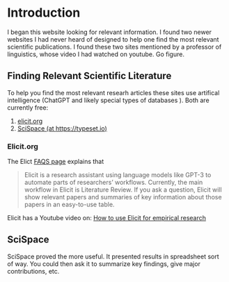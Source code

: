 # Introduction

I began this website looking for relevant information. I found two newer websites I had never heard of designed to help one find the
most relevant scientific publications. I found these two sites mentioned by a professor of linguistics, whose video I had watched on
youtube. Go figure.

## Finding Relevant Scientific Literature 

To help you find the most relevant researh articles these sites use artifical intelligence (ChatGPT and likely special types of databases
). Both are currently free:

1. [elicit.org](https://elicit.org) 
2. [SciSpace (at https://typeset.io)](https://typeset.io/)

### Elicit.org

The Elict [FAQS page](https://elicit.org/faq#what-is-elicit) explains that

> Elicit is a research assistant using language models like GPT-3 to automate parts of researchers’ workflows. Currently, the main workflow
in Elicit is Literature Review. If you ask a question, Elicit will show relevant papers and summaries of key information about those papers
in an easy-to-use table.

Elicit has a Youtube video on: [How to use Elicit for empirical research](https://youtu.be/IYvnivEl8Hw)

## SciSpace

SciSpace proved the more useful. It presented results in spreadsheet sort of way. You could then ask it to summarize key findings, give
major contributions, etc.
